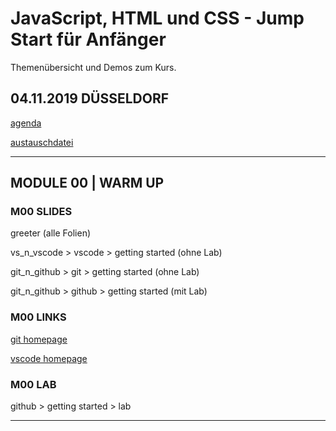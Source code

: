 # JavaScript, HTML und CSS - Jump Start für Anfänger

Themenübersicht und Demos zum Kurs.

## 04.11.2019 DÜSSELDORF

[agenda](https://ppedv.de/schulung/kurse/JavaScript-HTML-Programmierung-Client-CSS-Syntax-Event-Cookie.aspx)

[austauschdatei](https://etherpad.net/p/20191104-dus)

---

## MODULE 00 | WARM UP

### M00 SLIDES

greeter (alle Folien)

vs_n_vscode > vscode > getting started (ohne Lab)

git_n_github > git > getting started (ohne Lab)

git_n_github > github > getting started (mit Lab)

### M00 LINKS

[git homepage](https://git-scm.com)

[vscode homepage](https://code.visualstudio.com)

### M00 LAB

github > getting started > lab

---


